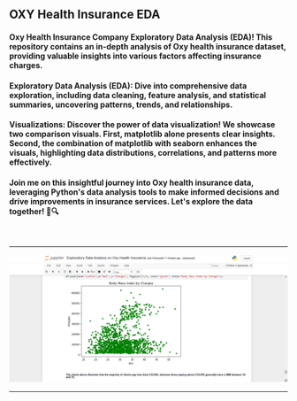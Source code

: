 ## OXY Health Insurance EDA 

#### Oxy Health Insurance Company Exploratory Data Analysis (EDA)! This repository contains an in-depth analysis of Oxy health insurance dataset, providing valuable insights into various factors affecting insurance charges.

#### Exploratory Data Analysis (EDA): Dive into comprehensive data exploration, including data cleaning, feature analysis, and statistical summaries, uncovering patterns, trends, and relationships.
#### Visualizations: Discover the power of data visualization! We showcase two comparison visuals. First, matplotlib alone presents clear insights. Second, the combination of matplotlib with seaborn enhances the visuals, highlighting data distributions, correlations, and patterns more effectively.
#### Join me on this insightful journey into Oxy health insurance data, leveraging Python's data analysis tools to make informed decisions and drive improvements in insurance services. Let's explore the data together! 🚀🔍

<br>

<hr>

![My Image](resources/img7.png)

<hr>

<br>

<br>
